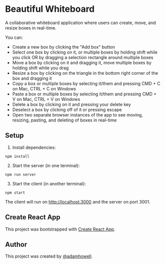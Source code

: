 # Beautiful Whiteboard

A collaborative whiteboard application where users can create, move, and resize boxes in real-time.

You can:
- Create a new box by clicking the "Add box" button
- Select one box by clicking on it, or multiple boxes by holding shift while you click OR by dragging a selection rectangle around multiple boxes
- Move a box by clicking on it and dragging it, move multiple boxes by holding shift while you drag
- Resize a box by clicking on the triangle in the bottom right corner of the box and dragging it
- Copy a box or multiple boxes by selecting it/them and pressing CMD + C on Mac, CTRL + C on Windows
- Paste a box or multiple boxes by selecting it/them and pressing CMD + V on Mac, CTRL + V on Windows
- Delete a box by clicking on it and pressing your delete key
- Deselect a box by clicking off of it or pressing escape
- Open two separate browser instances of the app to see moving, resizing, pasting, and deleting of boxes in real-time

## Setup

1. Install dependencies:
```
npm install
```

2. Start the server (in one terminal):
```
npm run server
```

3. Start the client (in another terminal):
```
npm start
```

The client will run on [http://localhost:3000](http://localhost:3000) and the server on port 3001.

## Create React App

This project was bootstrapped with [Create React App](https://github.com/facebook/create-react-app).

## Author

This project was created by [@adamhowell](https://github.com/adamhowell).

